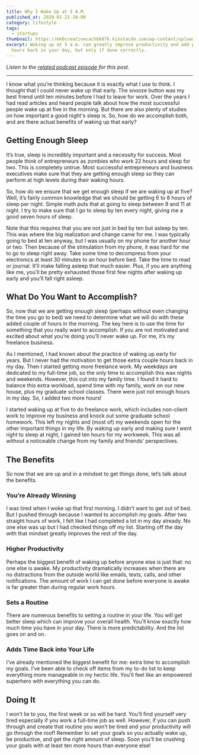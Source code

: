 ```yaml
---
title: Why I Wake Up at 5 A.M.
published_at: 2020-01-21-10-00
category: lifestyle
tags:
  - startups
thumbnail: https://mk0creativecachbk87k.kinstacdn.com/wp-content/uploads/sites/2/2020/01/beth-j-okUB5th8QtQ-unsplash-min-scaled.jpg
excerpt: Waking up at 5 a.m. can greatly improve productivity and add precious
  hours back in your day, but only if done correctly.
---
```

*Listen to the [related podcast episode](https://open.spotify.com/episode/46fSj4S3XwCXZnjfWHgSxW?si=SLNkNJ-JShCumwLxsClwKg) for this post.*

- - -

I know what you’re thinking because it is exactly what I use to think. I thought that I could never wake up that early. The snooze button was my best friend until ten minutes before I had to leave for work. Over the years I had read articles and heard people talk about how the most successful people wake up at five in the morning. But there are also plenty of studies on how important a good night's sleep is. So, how do we accomplish both, and are there actual benefits of waking up that early?

## Getting Enough Sleep

It’s true, sleep is incredibly important and a necessity for success. Most people think of entrepreneurs as zombies who work 22 hours and sleep for two. This is completely untrue. Most successful entrepreneurs and business executives make sure that they are getting enough sleep so they can perform at high levels during their waking hours.

So, how do we ensure that we get enough sleep if we are waking up at five? Well, it’s fairly common knowledge that we should be getting 6 to 8 hours of sleep per night. Simple math puts that at going to sleep between 9 and 11 at night. I try to make sure that I go to sleep by ten every night, giving me a good seven hours of sleep.

Note that this requires that you are not just in bed by ten but asleep by ten. This was where the big realization and change came for me. I was typically going to bed at ten anyway, but I was usually on my phone for another hour or two. Then because of the stimulation from my phone, it was hard for me to go to sleep right away. Take some time to decompress from your electronics at least 30 minutes to an hour before bed. Take the time to read or journal. It’ll make falling asleep that much easier. Plus, if you are anything like me, you’ll be pretty exhausted those first few nights after waking up early and you’ll fall right asleep.

## What Do You Want to Accomplish?

So, now that we are getting enough sleep (perhaps without even changing the time you go to bed) we need to determine what we will do with these added couple of hours in the morning. The key here is to use the time for something that you really want to accomplish. If you are not motivated and excited about what you’re doing you’ll never wake up. For me, it’s my freelance business.

As I mentioned, I had known about the practice of waking up early for years. But I never had the motivation to get those extra couple hours back in my day. Then I started getting more freelance work. My weekdays are dedicated to my full-time job, so the only time to accomplish this was nights and weekends. However, this cut into my family time. I found it hard to balance this extra workload, spend time with my family, work on our new house, plus my graduate school classes. There were just not enough hours in my day. So, I added two more hours!

I started waking up at five to do freelance work, which includes non-client work to improve my business and knock out some graduate school homework. This left my nights and (most of) my weekends open for the other important things in my life. By waking up early and making sure I went right to sleep at night, I gained ten hours for my workweek. This was all without a noticeable change from my family and friends’ perspectives.

## The Benefits

So now that we are up and in a mindset to get things done, let’s talk about the benefits.

### You’re Already Winning

I was tired when I woke up that first morning. I didn’t want to get out of bed. But I pushed through because I wanted to accomplish my goals. After two straight hours of work, I felt like I had completed a lot in my day already. No one else was up but I had checked things off my list. Starting off the day with that mindset greatly improves the rest of the day.

### Higher Productivity

Perhaps the biggest benefit of waking up before anyone else is just that: no one else is awake. My productivity dramatically increases when there are no distractions from the outside world like emails, texts, calls, and other notifications. The amount of work I can get done before everyone is awake is far greater than during regular work hours.

### Sets a Routine

There are numerous benefits to setting a routine in your life. You will get better sleep which can improve your overall health. You’ll know exactly how much time you have in your day. There is more predictability. And the list goes on and on.

### Adds Time Back into Your Life

I’ve already mentioned the biggest benefit for me: extra time to accomplish my goals. I’ve been able to check off items from my to-do list to keep everything more manageable in my hectic life. You’ll feel like an empowered superhero with everything you can do.

## Doing It

I won’t lie to you, the first week or so will be hard. You’ll find yourself very tired especially if you work a full-time job as well. However, if you can push through and create that routine you won’t be tired and your productivity will go through the roof! Remember to set your goals so you actually wake up, be productive, and get the right amount of sleep. Soon you’ll be crushing your goals with at least ten more hours than everyone else!